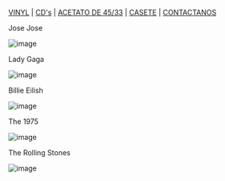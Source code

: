 
[VINYL](musicaale.github.io) | [CD's](./cds.md) | [ACETATO DE 45/33](./acetato.md) | [CASETE](./casete.md) | [CONTACTANOS](./contactanos.md)

Jose Jose 

![image](https://user-images.githubusercontent.com/99769631/158487298-c9ea9eec-dfa7-43fa-b2bb-2e3db15a6b30.png)

Lady Gaga

![image](https://user-images.githubusercontent.com/99769631/158487409-89367673-77dc-4062-9edd-ddb279cf6ac5.png)

Billie Eilish 

![image](https://user-images.githubusercontent.com/99769631/158905440-9d9d61a6-5ad2-43b3-a607-aebb3f061910.png)

The 1975

![image](https://user-images.githubusercontent.com/99769631/158905488-5e5b8985-ae8e-4c4e-8943-0d43d06d10a1.png)

The Rolling Stones

![image](https://user-images.githubusercontent.com/99769631/158905645-fae204ed-8f14-4490-980e-21f5493760f2.png)
